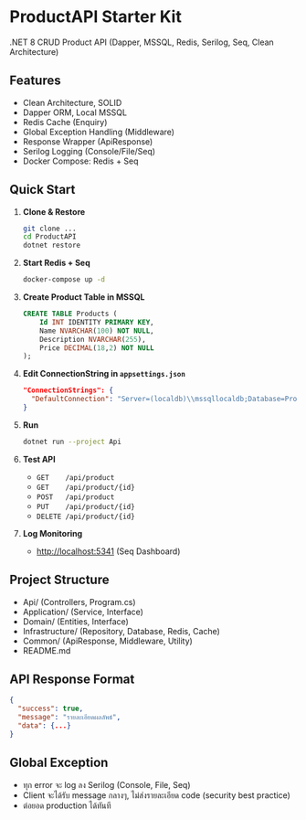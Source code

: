
# ProductAPI Starter Kit

.NET 8 CRUD Product API (Dapper, MSSQL, Redis, Serilog, Seq, Clean Architecture)

## Features
- Clean Architecture, SOLID
- Dapper ORM, Local MSSQL
- Redis Cache (Enquiry)
- Global Exception Handling (Middleware)
- Response Wrapper (ApiResponse)
- Serilog Logging (Console/File/Seq)
- Docker Compose: Redis + Seq

## Quick Start

1. **Clone & Restore**
    ```sh
    git clone ...
    cd ProductAPI
    dotnet restore
    ```

2. **Start Redis + Seq**
    ```sh
    docker-compose up -d
    ```

3. **Create Product Table in MSSQL**
    ```sql
    CREATE TABLE Products (
        Id INT IDENTITY PRIMARY KEY,
        Name NVARCHAR(100) NOT NULL,
        Description NVARCHAR(255),
        Price DECIMAL(18,2) NOT NULL
    );
    ```

4. **Edit ConnectionString in `appsettings.json`**
    ```json
    "ConnectionStrings": {
      "DefaultConnection": "Server=(localdb)\\mssqllocaldb;Database=ProductDb;Trusted_Connection=True;"
    }
    ```

5. **Run**
    ```sh
    dotnet run --project Api
    ```

6. **Test API**
    - `GET    /api/product`
    - `GET    /api/product/{id}`
    - `POST   /api/product`
    - `PUT    /api/product/{id}`
    - `DELETE /api/product/{id}`

7. **Log Monitoring**
    - [http://localhost:5341](http://localhost:5341) (Seq Dashboard)

## Project Structure
- Api/ (Controllers, Program.cs)
- Application/ (Service, Interface)
- Domain/ (Entities, Interface)
- Infrastructure/ (Repository, Database, Redis, Cache)
- Common/ (ApiResponse, Middleware, Utility)
- README.md

## API Response Format

```json
{
  "success": true,
  "message": "รายละเอียดผลลัพธ์",
  "data": {...}
}
````

## Global Exception

* ทุก error จะ log ลง Serilog (Console, File, Seq)
* Client จะได้รับ message กลางๆ, ไม่ส่งรายละเอียด code (security best practice)
* ต่อยอด production ได้ทันที

 
 

